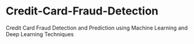# Credit-Card-Fraud-Detection
Credit Card Fraud Detection and Prediction using Machine Learning and Deep Learning Techniques
